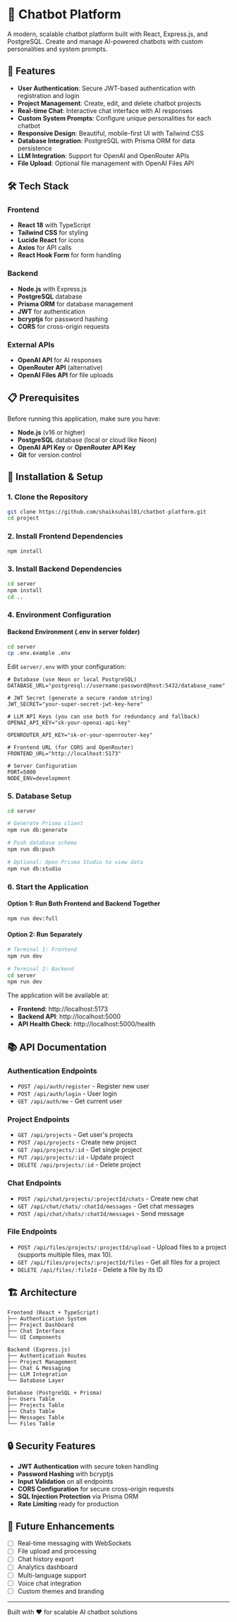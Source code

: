 # 🤖 Chatbot Platform

A modern, scalable chatbot platform built with React, Express.js, and PostgreSQL. Create and manage AI-powered chatbots with custom personalities and system prompts.

## 🚀 Features

- **User Authentication**: Secure JWT-based authentication with registration and login
- **Project Management**: Create, edit, and delete chatbot projects
- **Real-time Chat**: Interactive chat interface with AI responses
- **Custom System Prompts**: Configure unique personalities for each chatbot
- **Responsive Design**: Beautiful, mobile-first UI with Tailwind CSS
- **Database Integration**: PostgreSQL with Prisma ORM for data persistence
- **LLM Integration**: Support for OpenAI and OpenRouter APIs
- **File Upload**: Optional file management with OpenAI Files API

## 🛠 Tech Stack

### Frontend
- **React 18** with TypeScript
- **Tailwind CSS** for styling
- **Lucide React** for icons
- **Axios** for API calls
- **React Hook Form** for form handling

### Backend
- **Node.js** with Express.js
- **PostgreSQL** database
- **Prisma ORM** for database management
- **JWT** for authentication
- **bcryptjs** for password hashing
- **CORS** for cross-origin requests

### External APIs
- **OpenAI API** for AI responses
- **OpenRouter API** (alternative)
- **OpenAI Files API** for file uploads

## 📋 Prerequisites

Before running this application, make sure you have:

- **Node.js** (v16 or higher)
- **PostgreSQL** database (local or cloud like Neon)
- **OpenAI API Key** or **OpenRouter API Key**
- **Git** for version control

## 🔧 Installation & Setup

### 1. Clone the Repository
```bash
git clone https://github.com/shaiksuhail01/chatbot-platform.git
cd project
```

### 2. Install Frontend Dependencies
```bash
npm install
```

### 3. Install Backend Dependencies
```bash
cd server
npm install
cd ..
```

### 4. Environment Configuration

#### Backend Environment (.env in server folder)
```bash
cd server
cp .env.example .env
```

Edit `server/.env` with your configuration:
```env
# Database (use Neon or local PostgreSQL)
DATABASE_URL="postgresql://username:password@host:5432/database_name"

# JWT Secret (generate a secure random string)
JWT_SECRET="your-super-secret-jwt-key-here"

# LLM API Keys (you can use both for redundancy and fallback)
OPENAI_API_KEY="sk-your-openai-api-key"

OPENROUTER_API_KEY="sk-or-your-openrouter-key"

# Frontend URL (for CORS and OpenRouter)
FRONTEND_URL="http://localhost:5173"

# Server Configuration
PORT=5000
NODE_ENV=development
```

### 5. Database Setup
```bash
cd server

# Generate Prisma client
npm run db:generate

# Push database schema
npm run db:push

# Optional: Open Prisma Studio to view data
npm run db:studio
```

### 6. Start the Application

#### Option 1: Run Both Frontend and Backend Together
```bash
npm run dev:full
```

#### Option 2: Run Separately
```bash
# Terminal 1: Frontend
npm run dev

# Terminal 2: Backend
cd server
npm run dev
```

The application will be available at:
- **Frontend**: http://localhost:5173
- **Backend API**: http://localhost:5000
- **API Health Check**: http://localhost:5000/health

## 📚 API Documentation

### Authentication Endpoints
- `POST /api/auth/register` - Register new user
- `POST /api/auth/login` - User login
- `GET /api/auth/me` - Get current user

### Project Endpoints
- `GET /api/projects` - Get user's projects
- `POST /api/projects` - Create new project
- `GET /api/projects/:id` - Get single project
- `PUT /api/projects/:id` - Update project
- `DELETE /api/projects/:id` - Delete project

### Chat Endpoints
- `POST /api/chat/projects/:projectId/chats` - Create new chat
- `GET /api/chat/chats/:chatId/messages` - Get chat messages
- `POST /api/chat/chats/:chatId/messages` - Send message

### File Endpoints
- `POST /api/files/projects/:projectId/upload` - Upload files to a project (supports multiple files, max 10).
- `GET /api/files/projects/:projectId/files` - Get all files for a project
- `DELETE /api/files/:fileId` - Delete a file by its ID

## 🏗 Architecture

```
Frontend (React + TypeScript)
├── Authentication System
├── Project Dashboard
├── Chat Interface
└── UI Components

Backend (Express.js)
├── Authentication Routes
├── Project Management
├── Chat & Messaging
├── LLM Integration
└── Database Layer

Database (PostgreSQL + Prisma)
├── Users Table
├── Projects Table
├── Chats Table
├── Messages Table
└── Files Table
```

## 🔒 Security Features

- **JWT Authentication** with secure token handling
- **Password Hashing** with bcryptjs
- **Input Validation** on all endpoints
- **CORS Configuration** for secure cross-origin requests
- **SQL Injection Protection** via Prisma ORM
- **Rate Limiting** ready for production


## 🎯 Future Enhancements

- [ ] Real-time messaging with WebSockets
- [ ] File upload and processing
- [ ] Chat history export
- [ ] Analytics dashboard
- [ ] Multi-language support
- [ ] Voice chat integration
- [ ] Custom themes and branding

---

Built with ❤️ for scalable AI chatbot solutions

